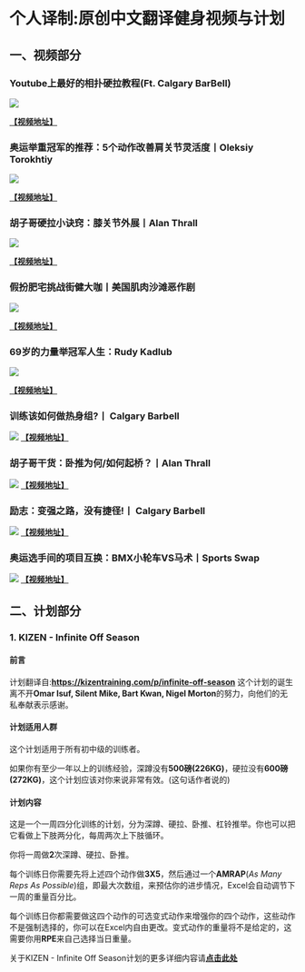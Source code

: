 # 个人译制:原创中文翻译健身视频与计划

## 一、视频部分

### Youtube上最好的相扑硬拉教程(Ft. Calgary BarBell)

![](covers/The%20BEST%20How%20To%20Deadlift%20Guide%20On%20YouTube.jpg)

[**【视频地址】**](https://www.bilibili.com/video/av30723474/)

### 奥运举重冠军的推荐：5个动作改善肩关节灵活度丨Oleksiy Torokhtiy

![](covers/5%20Best%20Mobility%20%20Flexibility%20Drills%20for%20Clean%2C%20Front%20Squat%2C%20Jerk.jpg)

[**【视频地址】**](https://www.bilibili.com/video/av30406404/)

### 胡子哥硬拉小诀窍：膝关节外展丨Alan Thrall
![](covers/Knees%20Out%20Deadlift%20Cue.jpg)

[**【视频地址】**](https://www.bilibili.com/video/av29282107/)

### 假扮肥宅挑战街健大咖丨美国肌肉沙滩恶作剧
![](covers/Fat%20Man%20VS%20Bodybuilders.jpg)

[**【视频地址】**](https://www.bilibili.com/video/av29579573/)

### 69岁的力量举冠军人生：Rudy Kadlub
![](covers/69%20years%20powerlifter.jpg)

[**【视频地址】**](https://www.bilibili.com/video/av28690935/)

### 训练该如何做热身组?丨 Calgary Barbell

![](covers/HOWMANYWARM-UPSETSSHOULDYOUDO.jpg)
[**【视频地址】**](https://www.bilibili.com/video/av27288775/)

### 胡子哥干货：卧推为何/如何起桥？丨Alan Thrall
![](covers/WhyWeArchHowToArchBenchPress.jpg)
[**【视频地址】**](https://www.bilibili.com/video/av25715807/)

### 励志：变强之路，没有捷径!丨 Calgary Barbell
![](covers/ThereAreNOSexyAnswerstoGettingSTRONGER.jpg)
[**【视频地址】**](https://www.bilibili.com/video/av25474675/)

### 奥运选手间的项目互换：BMX小轮车VS马术丨Sports Swap
![](covers/SportsSwap.jpg)
[**【视频地址】**](https://www.bilibili.com/video/av24134947/)


## 二、计划部分

### 1. KIZEN - Infinite Off Season
#### 前言
计划翻译自:**https://kizentraining.com/p/infinite-off-season**
这个计划的诞生离不开**Omar Isuf, Silent Mike, Bart Kwan, Nigel Morton**的努力，向他们的无私奉献表示感谢。

#### 计划适用人群
这个计划适用于所有初中级的训练者。

如果你有至少一年以上的训练经验，深蹲没有**500磅(226KG)**，硬拉没有**600磅(272KG)**，这个计划应该对你来说非常有效。(这句话作者说的)
#### 计划内容
这是一个一周四分化训练的计划，分为深蹲、硬拉、卧推、杠铃推举。你也可以把它看做上下肢两分化，每周两次上下肢循环。

你将一周做**2**次深蹲、硬拉、卧推。

每个训练日你需要先将上述四个动作做**3X5**，然后通过一个**AMRAP**(*As Many Reps As Possible*)组，即最大次数组，来预估你的进步情况，Excel会自动调节下一周的重量百分比。

每个训练日你都需要做这四个动作的可选变式动作来增强你的四个动作，这些动作不是强制选择的，你可以在Excel内自由更改。变式动作的重量将不是给定的，这需要你用**RPE**来自己选择当日重量。

关于KIZEN - Infinite Off Season计划的更多详细内容请[**点击此处**](programs/KIZEN)
